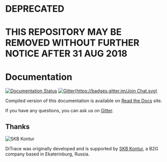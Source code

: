 # DEPRECATED

# THIS REPOSITORY MAY BE REMOVED WITHOUT FURTHER NOTICE AFTER 31 AUG 2018

# Documentation

[![Documentation Status](https://readthedocs.org/projects/ditrace/badge/?version=latest)](http://ditrace.readthedocs.org/en/latest/?badge=latest) [![Gitter](https://badges.gitter.im/Join Chat.svg)](https://gitter.im/ditrace/ditrace?utm_source=badge&utm_medium=badge&utm_campaign=badge)

Compiled version of this documentation is available on [Read the Docs][readthedocs] site.

If you have any questions, you can ask us on [Gitter][gitter].

## Thanks

![SKB Kontur](https://kontur.ru/theme/ver-1652188951/common/images/logo_english.png)

DiTrace was originally developed and is supported by [SKB Kontur][kontur], a B2G company based in Ekaterinburg, Russia. 

[readthedocs]: http://ditrace.readthedocs.org
[gitter]: https://gitter.im/ditrace/ditrace
[kontur]: https://kontur.ru/eng/about
